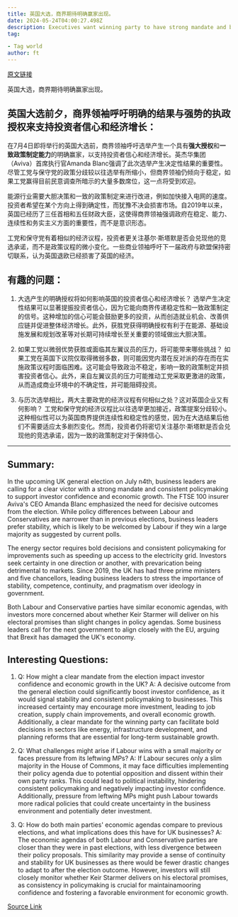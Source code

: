 ```yaml
---
title: 英国大选，商界期待明确赢家出现。
date: 2024-05-24T04:00:27.498Z
description: Executives want winning party to have strong mandate and be able to embark on period of consistent policymaking
tag: 

- Tag world
author: ft
---
```


[原文链接](https://ft.com/content/99cec0d4-8c1a-4d1a-8437-34304d0b86c3)

英国大选，商界期待明确赢家出现。

## 英国大选前夕，商界领袖呼吁明确的结果与强势的执政授权来支持投资者信心和经济增长：

在7月4日即将举行的英国大选前，商界领袖呼吁选举产生一个具有**强大授权**和**一致政策制定能力**的明确赢家，以支持投资者信心和经济增长。英杰华集团（Aviva）首席执行官Amanda Blanc强调了此次选举产生决定性结果的重要性。尽管工党与保守党的政策分歧较以往选举有所缩小，但商界领袖仍倾向于稳定，如果工党赢得目前民意调查所暗示的大量多数席位，这一点将受到欢迎。

能源行业需要大胆决策和一致的政策制定来进行改进，例如加快接入电网的速度。投资者希望在某个方向上得到确定性，而犹豫不决会损害市场。自2019年以来，英国已经历了三任首相和五任财政大臣，这使得商界领袖强调政府在稳定、能力、连续性和务实主义方面的重要性，而不是意识形态。

工党和保守党有着相似的经济议程，投资者更关注基尔·斯塔默是否会兑现他的竞选承诺，而不是政策议程的微小变化。一些商业领袖呼吁下一届政府与欧盟保持密切联系，认为英国退欧已经损害了英国的经济。

## 有趣的问题：

1. 大选产生的明确授权将如何影响英国的投资者信心和经济增长？
   选举产生决定性结果可以显著提振投资者信心，因为它能向商界传递稳定性和一致政策制定的信号。这种增加的信心可能会鼓励更多的投资，从而创造就业机会、改善供应链并促进整体经济增长。此外，获胜党获得明确授权有利于在能源、基础设施发展和规划改革等对长期可持续增长至关重要的领域做出大胆决策。

2. 如果工党以微弱优势获胜或面临其左翼议员的压力，将可能带来哪些挑战？
   如果工党在英国下议院仅取得微弱多数，则可能因党内潜在反对派的存在而在实施政策议程时面临困难。这可能会导致政治不稳定，影响一致的政策制定并损害投资者信心。此外，来自左翼议员的压力可能推动工党采取更激进的政策，从而造成商业环境中的不确定性，并可能阻碍投资。

3. 与历次选举相比，两大主要政党的经济议程有何相似之处？这对英国企业又有何影响？
   工党和保守党的经济议程比以往选举更加接近，政策提案分歧较小。这种相似性可以为英国商界提供连续性和稳定性的感觉，因为在大选结果后他们不需要适应太多剧烈变化。然而，投资者仍将密切关注基尔·斯塔默是否会兑现他的竞选承诺，因为一致的政策制定对于保持信心、

---

## Summary:
In the upcoming UK general election on July n4th, business leaders are calling for a clear victor with a strong mandate and consistent policymaking to support investor confidence and economic growth. The FTSE 100 insurer Aviva's CEO Amanda Blanc emphasized the need for decisive outcomes from the election. While policy differences between Labour and Conservatives are narrower than in previous elections, business leaders prefer stability, which is likely to be welcomed by Labour if they win a large majority as suggested by current polls.

The energy sector requires bold decisions and consistent policymaking for improvements such as speeding up access to the electricity grid. Investors seek certainty in one direction or another, with prevarication being detrimental to markets. Since 2019, the UK has had three prime ministers and five chancellors, leading business leaders to stress the importance of stability, competence, continuity, and pragmatism over ideology in government.

Both Labour and Conservative parties have similar economic agendas, with investors more concerned about whether Keir Starmer will deliver on his electoral promises than slight changes in policy agendas. Some business leaders call for the next government to align closely with the EU, arguing that Brexit has damaged the UK's economy.

## Interesting Questions:
1. Q: How might a clear mandate from the election impact investor confidence and economic growth in the UK?
   A: A decisive outcome from the general election could significantly boost investor confidence, as it would signal stability and consistent policymaking to businesses. This increased certainty may encourage more investment, leading to job creation, supply chain improvements, and overall economic growth. Additionally, a clear mandate for the winning party can facilitate bold decisions in sectors like energy, infrastructure development, and planning reforms that are essential for long-term sustainable growth.
   
2. Q: What challenges might arise if Labour wins with a small majority or faces pressure from its leftwing MPs?
   A: If Labour secures only a slim majority in the House of Commons, it may face difficulties implementing their policy agenda due to potential opposition and dissent within their own party ranks. This could lead to political instability, hindering consistent policymaking and negatively impacting investor confidence. Additionally, pressure from leftwing MPs might push Labour towards more radical policies that could create uncertainty in the business environment and potentially deter investment.
   
3. Q: How do both main parties' economic agendas compare to previous elections, and what implications does this have for UK businesses?
   A: The economic agendas of both Labour and Conservative parties are closer than they were in past elections, with less divergence between their policy proposals. This similarity may provide a sense of continuity and stability for UK businesses as there would be fewer drastic changes to adapt to after the election outcome. However, investors will still closely monitor whether Keir Starmer delivers on his electoral promises, as consistency in policymaking is crucial for maintainamooring confidence and fostering a favorable environment for economic growth.

[Source Link](https://ft.com/content/99cec0d4-8c1a-4d1a-8437-34304d0b86c3)

